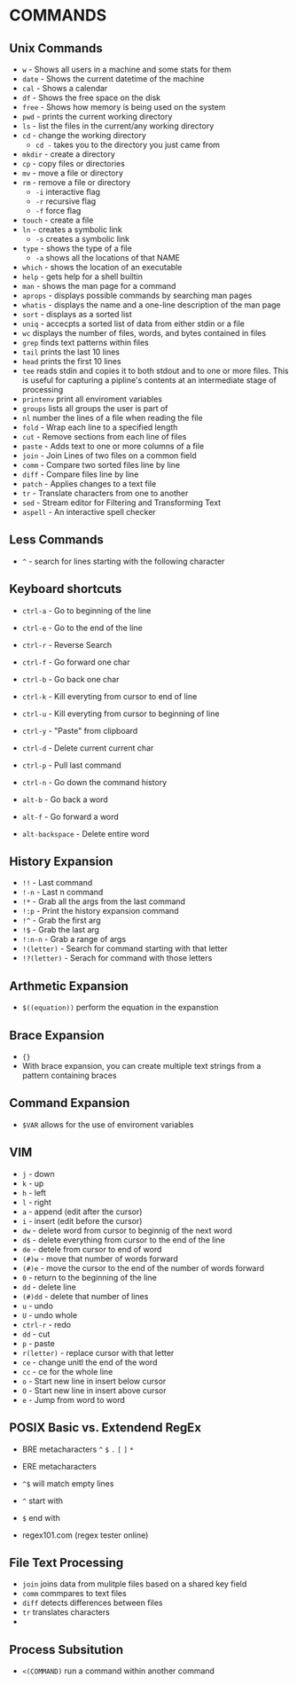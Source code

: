 # COMMANDS

## Unix Commands
- `w` - Shows all users in a machine and some stats for them
- `date` - Shows the current datetime of the machine
- `cal` - Shows a calendar
- `df` - Shows the free space on the disk
- `free` - Shows how memory is being used on the system
- `pwd` - prints the current working directory
- `ls` - list the files in the current/any working directory
- `cd` - change the working directory
	- `cd -` takes you to the directory you just came from
- `mkdir` - create a directory
- `cp` - copy files or directories
- `mv` - move a file or directory
- `rm` - remove a file or directory
	- `-i` interactive flag
	- `-r` recursive flag
	- `-f` force flag
- `touch` - create a file
- `ln` - creates a symbolic link
	- `-s` creates a symbolic link
- `type` - shows the type of a file
	- `-a` shows all the locations of that NAME
- `which` - shows the location of an executable
- `help` - gets help for a shell builtin
- `man` - shows the man page for a command
- `aprops` - displays possible commands by searching man pages 
- `whatis` - displays the name and a one-line description of the man page
- `sort` - displays as a sorted list
- `uniq` - accecpts a sorted list of data from either stdin or a file
- `wc` displays the number of files, words, and bytes contained in files
- `grep` finds text patterns within files
- `tail` prints the last 10 lines
- `head` prints the first 10 lines
- `tee` reads stdin and copies it to both stdout and to one or more files. This is useful for capturing a pipline's contents at an intermediate stage of processing
- `printenv` print all enviroment variables
- `groups` lists all groups the user is part of 
- `nl` number the lines of a file when reading the file
- `fold` - Wrap each line to a specified length
- `cut` - Remove sections from each line of files
- `paste` - Adds text to one or more columns of a file
- `join` - Join Lines of two files on a common field
- `comm` - Compare two sorted files line by line
- `diff` - Compare files line by line
- `patch` - Applies changes to a text file
- `tr` - Translate characters from one to another
- `sed` - Stream editor for Filtering and Transforming Text
- `aspell` - An interactive spell checker

## Less Commands
- `^` - search for lines starting with the following character

## Keyboard shortcuts
- `ctrl-a` - Go to beginning of the line
- `ctrl-e` - Go to the end of the line
- `ctrl-r` - Reverse Search
- `ctrl-f` - Go forward one char
- `ctrl-b` - Go back one char
- `ctrl-k` - Kill everyting from cursor to end of line
- `ctrl-u` - Kill everyting from cursor to beginning of line
- `ctrl-y` - "Paste" from clipboard
- `ctrl-d` - Delete current current char
- `ctrl-p` - Pull last command
- `ctrl-n` - Go down the command history

- `alt-b` - Go back a word
- `alt-f` - Go forward a word
- `alt-backspace` - Delete entire word

## History Expansion
- `!!` - Last command
- `!-n` - Last n command
- `!*` - Grab all the args from the last command
- `!:p` - Print the history expansion command
- `!^` - Grab the first arg
- `!$` - Grab the last arg
- `!:n-n` - Grab a range of args
- `!(letter)` - Search for command starting with that letter
- `!?(letter)` - Serach for command with those letters

## Arthmetic Expansion
- `$((equation))` perform the equation in the expanstion

## Brace Expansion
- `{}`
- With brace expansion, you can create multiple text strings from a pattern containing braces

## Command Expansion
- `$VAR` allows for the use of enviroment variables

## VIM 
- `j` - down
- `k` - up
- `h` - left
- `l` - right
- `a` - append (edit after the cursor)
- `i` - insert (edit before the cursor)
- `dw` - delete word from cursor to beginnig of the next word
- `d$` - delete everything from cursor to the end of the line
- `de` - detele from cursor to end of word
- `(#)w` - move that number of words forward
- `(#)e` - move the cursor to the end of the number of words forward
- `0` - return to the beginning of the line
- `dd` - delete line
- `(#)dd` - delete that number of lines
- `u` - undo
- `U` - undo whole
- `ctrl-r` - redo
- `dd` - cut
- `p` - paste
- `r(letter)` - replace cursor with that letter
- `ce` - change unitl the end of the word
- `cc` - ce for the whole line
- `o` - Start new line in insert below cursor
- `O` - Start new line in insert above cursor
- `e` - Jump from word to word


## POSIX Basic vs. Extendend RegEx
- BRE metacharacters `^` `$` `.` `[` `]` `*`
- ERE metacharacters 
- `^$` will match empty lines
- `^` start with 
- `$` end with 

- regex101.com (regex tester online)

## File Text Processing
- `join` joins data from mulitple files based on a shared key field
- `comm` commpares to text files
- `diff` detects differences between files
- `tr` translates characters
- 

## Process Subsitution
- `<(COMMAND)` run a command within another command
